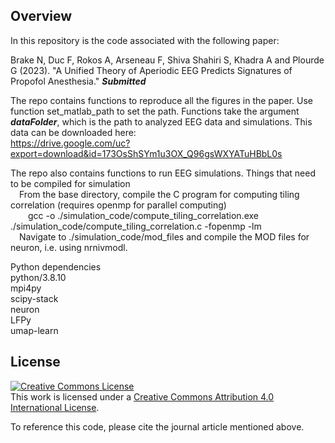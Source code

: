 ## Overview
In this repository is the code associated with the following paper: 

Brake N, Duc F, Rokos A, Arseneau F, Shiva Shahiri S, Khadra A and Plourde G (2023). "A Unified Theory of Aperiodic EEG Predicts Signatures of Propofol Anesthesia." ***Submitted***

The repo contains functions to reproduce all the figures in the paper. Use function set_matlab_path to set the path. Functions take the argument ***dataFolder***, which is the path to analyzed EEG data and simulations. This data can be downloaded here:  
    https://drive.google.com/uc?export=download&id=173OsShSYm1u3OX_Q96gsWXYATuHBbL0s


The repo also contains functions to run EEG simulations. Things that need to be compiled for simulation  
&emsp;From the base directory, compile the C program for computing tiling correlation (requires openmp for parallel computing)  
&emsp;&emsp;gcc -o ./simulation_code/compute_tiling_correlation.exe ./simulation_code/compute_tiling_correlation.c -fopenmp -lm  
&emsp;Navigate to ./simulation_code/mod_files and compile the MOD files for neuron, i.e. using nrnivmodl.  

Python dependencies  
    python/3.8.10  
    mpi4py  
    scipy-stack  
    neuron  
    LFPy  
    umap-learn  

## License
<a rel="license" href="http://creativecommons.org/licenses/by/4.0/"><img alt="Creative Commons License" style="border-width:0" src="https://i.creativecommons.org/l/by/4.0/88x31.png" /></a><br />This work is licensed under a <a rel="license" href="http://creativecommons.org/licenses/by/4.0/">Creative Commons Attribution 4.0 International License</a>.

To reference this code, please cite the journal article mentioned above.
